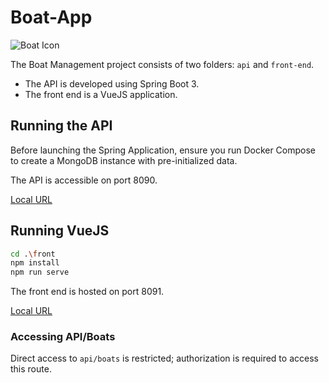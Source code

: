 # Boat-App

![Boat Icon](/front/public/boat.ico)

The Boat Management project consists of two folders: `api` and `front-end`.

- The API is developed using Spring Boot 3.
- The front end is a VueJS application.

## Running the API

Before launching the Spring Application, ensure you run Docker Compose to create a MongoDB instance with pre-initialized data.

The API is accessible on port 8090.

[Local URL]('http://localhost:809O/')


## Running VueJS

```bash
cd .\front
npm install
npm run serve
```  

The front end is hosted on port 8091.

[Local URL]('http://localhost:8091/')


### Accessing API/Boats

Direct access to `api/boats` is restricted; authorization is required to access this route.

